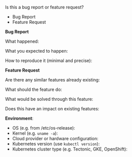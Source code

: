 <!-- **Are you in the right place?**
1. For issues or feature requests, please create an issue in this repository.
2. For general technical and non-technical questions, we are happy to help you on our [Slack](https://slack.com).
3. Did you already search the existing open issues for anything similar? -->

Is this a bug report or feature request?
<!-- Remove only one -->
* Bug Report
* Feature Request

**Bug Report**

What happened:

What you expected to happen:

How to reproduce it (minimal and precise):
<!-- Please let us know any circumstances for reproduction of your bug. -->

**Feature Request**

Are there any similar features already existing:

What should the feature do:

What would be solved through this feature:

Does this have an impact on existing features:

**Environment**:
* OS (e.g. from /etc/os-release):
* Kernel (e.g. `uname -a`):
* Cloud provider or hardware configuration:
* Kubernetes version (use `kubectl version`):
* Kubernetes cluster type (e.g. Tectonic, GKE, OpenShift):
